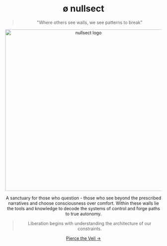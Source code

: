 <div align="center">

# ø nullsect

> "Where others see walls, we see patterns to break"

<img src="https://i.ibb.co/tXs8svf/revolution.png" alt="nullsect logo" width="520" />

A sanctuary for those who question - those who see beyond the prescribed narratives and choose consciousness over comfort. Within these walls lie the tools and knowledge to decode the systems of control and forge paths to true autonomy.

> Liberation begins with understanding the architecture of our constraints.

[Pierce the Veil →](https://github.com/Osect/Osect/tree/main/codex/nullsect.md)

</div>
